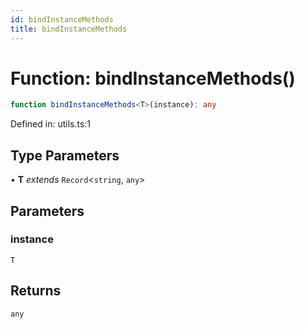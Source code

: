 ```yaml
---
id: bindInstanceMethods
title: bindInstanceMethods
---
```


<!-- DO NOT EDIT: this page is autogenerated from the type comments -->

# Function: bindInstanceMethods()

```ts
function bindInstanceMethods<T>(instance): any
```

Defined in: utils.ts:1

## Type Parameters

• **T** *extends* `Record`\<`string`, `any`\>

## Parameters

### instance

`T`

## Returns

`any`
